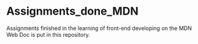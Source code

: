 # Assignments_done_MDN
Assignments finished in the learning of front-end developing on the MDN Web Doc is put in this repository.
